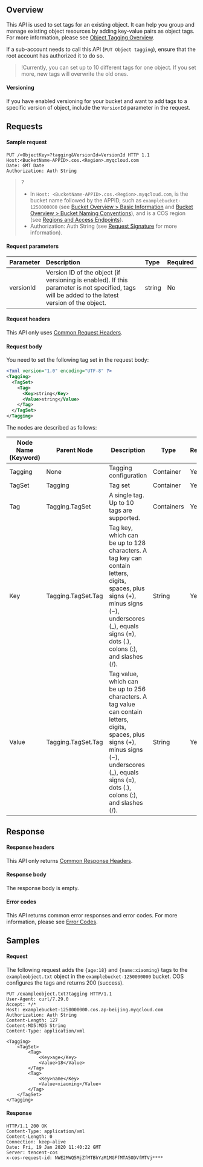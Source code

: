 ## Overview

This API is used to set tags for an existing object. It can help you group and manage existing object resources by adding key-value pairs as object tags. For more information, please see [Object Tagging Overview](https://intl.cloud.tencent.com/document/product/436/35665).

If a sub-account needs to call this API (`PUT Object tagging`), ensure that the root account has authorized it to do so.

> !Currently, you can set up to 10 different tags for one object. If you set more, new tags will overwrite the old ones.

#### Versioning

If you have enabled versioning for your bucket and want to add tags to a specific version of object, include the `VersionId` parameter in the request.

## Requests

#### Sample request

```plaintext
PUT /<ObjectKey>?tagging&VersionId=VersionId HTTP 1.1
Host:<BucketName-APPID>.cos.<Region>.myqcloud.com
Date: GMT Date
Authorization: Auth String
```

>? 
> - In `Host: <BucketName-APPID>.cos.<Region>.myqcloud.com`, <BucketName-APPID> is the bucket name followed by the APPID, such as `examplebucket-1250000000` (see [Bucket Overview > Basic Information](https://intl.cloud.tencent.com/document/product/436/38493) and [Bucket Overview > Bucket Naming Conventions](https://intl.cloud.tencent.com/document/product/436/13312)), and <Region> is a COS region (see [Regions and Access Endpoints](https://intl.cloud.tencent.com/document/product/436/6224)).
> - Authorization: Auth String (see [Request Signature](https://intl.cloud.tencent.com/document/product/436/7778) for more information).
> 

#### Request parameters

| Parameter | Description | Type | Required |
| :-------- | :----------------------------------------------------------- | :----- | :------- |
| versionId | Version ID of the object (if versioning is enabled). If this parameter is not specified, tags will be added to the latest version of the object. | string | No |

#### Request headers

This API only uses [Common Request Headers](https://intl.cloud.tencent.com/document/product/436/7728).

#### Request body

You need to set the following tag set in the request body:

```xml
<?xml version="1.0" encoding="UTF-8" ?>
<Tagging>
  <TagSet>
    <Tag>
      <Key>string</Key>
      <Value>string</Value>
    </Tag>
  </TagSet>
</Tagging>
```

The nodes are described as follows:

| Node Name (Keyword) | Parent Node | Description | Type | Required |
| ------------------ | ------------------ | ------------------------------------------------------------ | ---------- | -------- |
| Tagging | None | Tagging configuration | Container | Yes |
| TagSet | Tagging | Tag set | Container | Yes |
| Tag | Tagging.TagSet | A single tag. Up to 10 tags are supported. | Containers | Yes |
| Key | Tagging.TagSet.Tag | Tag key, which can be up to 128 characters. A tag key can contain letters, digits, spaces, plus signs (+), minus signs (−), underscores (_), equals signs (=), dots (.), colons (:), and slashes (/). | String | Yes |
| Value | Tagging.TagSet.Tag | Tag value, which can be up to 256 characters. A tag value can contain letters, digits, spaces, plus signs (+), minus signs (−), underscores (_), equals signs (=), dots (.), colons (:), and slashes (/). | String | Yes |

## Response

#### Response headers

This API only returns [Common Response Headers](https://intl.cloud.tencent.com/document/product/436/7729).

#### Response body

The response body is empty.

#### Error codes

This API returns common error responses and error codes. For more information, please see [Error Codes](https://intl.cloud.tencent.com/document/product/436/7730).

## Samples

#### Request

The following request adds the `{age:18}` and `{name:xiaoming}` tags to the `exampleobject.txt` object in the `examplebucket-1250000000` bucket. COS configures the tags and returns 200 (success).

```plaintext
PUT /exampleobject.txt?tagging HTTP/1.1
User-Agent: curl/7.29.0
Accept: */*
Host: examplebucket-1250000000.cos.ap-beijing.myqcloud.com
Authorization: Auth String
Content-Length: 127
Content-MD5:MD5 String
Content-Type: application/xml

<Tagging>
    <TagSet>
        <Tag>
            <Key>age</Key>
            <Value>18</Value>
        </Tag>
        <Tag>
            <Key>name</Key>
            <Value>xiaoming</Value>
        </Tag>
    </TagSet>
</Tagging>
```

#### Response

```plaintext
HTTP/1.1 200 OK
Content-Type: application/xml
Content-Length: 0
Connection: keep-alive
Date: Fri, 19 Jan 2020 11:40:22 GMT
Server: tencent-cos
x-cos-request-id: NWE2MWQ5MjZfMTBhYzM1MGFfMTA5ODVfMTVj****
```

